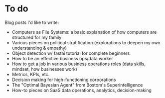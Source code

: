 # To do

Blog posts I'd like to write:
- Computers as File Systems: a basic explanation of how computers are structured for my family
- Various pieces on political stratification (explorations to deepen my own understanding & empathy)
- Object detection w/ fastai tutorial for complete beginners
- How to be an effective business ops/data worker
- How to get a job in various business operations roles (data skills, mindset, how businesses work)
- Metrics, KPIs, etc.
- Decision making for high-functioning corporations
- The "Optimal Bayesian Agent" from Bostom's Superintelligence
- How-to pieces on SaaS data operations, analytics, decision-making
